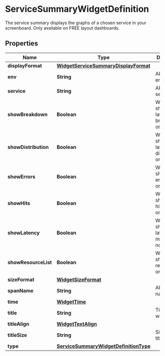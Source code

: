 

# ServiceSummaryWidgetDefinition

The service summary displays the graphs of a chosen service in your screenboard. Only available on FREE layout dashboards.
## Properties

Name | Type | Description | Notes
------------ | ------------- | ------------- | -------------
**displayFormat** | [**WidgetServiceSummaryDisplayFormat**](WidgetServiceSummaryDisplayFormat.md) |  |  [optional]
**env** | **String** | APM environment. | 
**service** | **String** | APM service. | 
**showBreakdown** | **Boolean** | Whether to show the latency breakdown or not. |  [optional]
**showDistribution** | **Boolean** | Whether to show the latency distribution or not. |  [optional]
**showErrors** | **Boolean** | Whether to show the error metrics or not. |  [optional]
**showHits** | **Boolean** | Whether to show the hits metrics or not. |  [optional]
**showLatency** | **Boolean** | Whether to show the latency metrics or not. |  [optional]
**showResourceList** | **Boolean** | Whether to show the resource list or not. |  [optional]
**sizeFormat** | [**WidgetSizeFormat**](WidgetSizeFormat.md) |  |  [optional]
**spanName** | **String** | APM span name. | 
**time** | [**WidgetTime**](WidgetTime.md) |  |  [optional]
**title** | **String** | Title of the widget. |  [optional]
**titleAlign** | [**WidgetTextAlign**](WidgetTextAlign.md) |  |  [optional]
**titleSize** | **String** | Size of the title. |  [optional]
**type** | [**ServiceSummaryWidgetDefinitionType**](ServiceSummaryWidgetDefinitionType.md) |  | 



